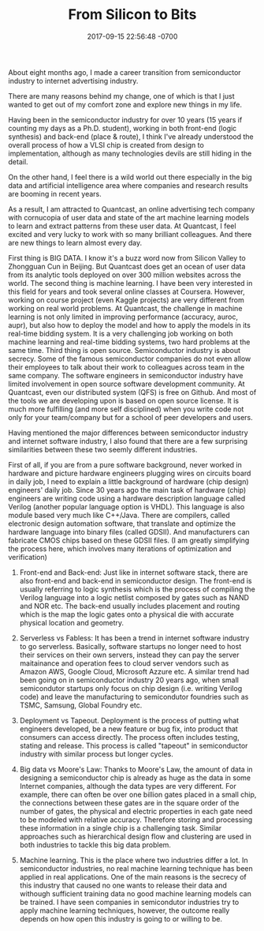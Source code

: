 ﻿---
layout: post
title:  "From Silicon to Bits"
date:   2017-09-15 22:56:48 -0700
categories: blog  
---

About eight months ago, I made a career transition from semiconductor industry to internet advertising industry. 

There are many reasons behind my change, one of which is that I just wanted to get out of my comfort zone and explore new things in my life.

Having been in the semiconductor industry for over 10 years (15 years if counting my days as a Ph.D. student), working in both front-end (logic synthesis) and back-end (place & route), I think I've already understood the overall process of how a VLSI chip is created from design to implementation, although as many technologies devils are still hiding in the detail.

On the other hand, I feel there is a wild world out there especially in the big data and artificial intelligence area where companies and research results are booming in recent years.

As a result, I am attracted to Quantcast, an online advertising tech company with cornucopia of user data and state of the art machine learning models to learn and extract patterns from these user data. At Quantcast, I feel excited and very lucky to work with so many brilliant colleagues.  And there are new things to learn almost every day.

First thing is BIG DATA. I know it's a buzz word now from Silicon Valley to Zhongguan Cun in Beijing. But Quantcast does get an ocean of user data from its analytic tools deployed on over 300 million websites across the world. The second thing is machine learning. I have been very interested in this field for years and took several online classes at Coursera. However, working on course project (even Kaggle projects) are very different from working on real world problems. At Quantcast, the challenge in machine learning is not only limited in improving performance (accuracy, auroc, aupr), but also how to deploy the model and how to apply the models in its real-time bidding system. It is a very challenging job working on both machine learning and real-time bidding systems, two hard problems at the same time. Third thing is open source. Semiconductor industry is about secrecy. Some of the famous semiconductor companies do not even allow their employees to talk about their work to colleagues across team in the same company. The software engineers in semiconductor industry have limited involvement in open source software development community. At Quantcast, even our distributed system (QFS) is free on Github. And most of the tools we are developing upon is based on open source license. It is much more fulfilling (and more self disciplined) when you write code not only for your team/company but for a school of peer developers and users.

Having mentioned the major differences between semiconductor industry and internet software industry, I also found that there are a few surprising similarities between these two seemly different industries.

First of all, if you are from a pure software background, never worked in hardware and picture hardware engineers plugging wires on circuits board in daily job, I need to explain a little background of hardware (chip design) engineers' daily job. Since 30 years ago the main task of hardware (chip) engineers are writing code using a hardware description language called Verilog (another popular language option is VHDL). This language is also module based very much like C++/Java. There are compilers, called electronic design automation software, that translate and optimize the hardware language into binary files (called GDSII). And manufacturers can fabricate CMOS chips based on these GDSII files. (I am greatly simplifying the process here, which involves many iterations of optimization and verification) 

1) Front-end and Back-end: Just like in internet software stack, there are also front-end and back-end in semiconductor design. The front-end is usually referring to logic synthesis which is the process of compiling the Verilog language into a logic netlist composed by gates such as NAND and NOR etc. The back-end usually includes placement and routing which is the map the logic gates onto a physical die with accurate physical location and geometry.

2) Serverless vs Fabless: It has been a trend in internet software industry to go serverless. Basically, software startups no longer need to host their services on their own servers, instead they can pay the server maitainance and operation fees to cloud server vendors such as Amazon AWS, Google Cloud, Microsoft Azzure etc. A similar trend had been going on in semiconductor industry 20 years ago, when small semicondutor startups only focus on chip design (i.e. writing Verilog code) and leave the manufacturing to semicondutor foundries such as TSMC, Samsung, Global Foundry etc.

3) Deployment vs Tapeout. Deployment is the process of putting what engineers developed, be a new feature or bug fix, into product that consumers can access directly. The process often includes testing, stating and release. This process is called "tapeout" in semiconductor industry with similar process but longer cycles.

4) Big data vs Moore's Law: Thanks to Moore's Law, the amount of data in designing a semiconductor chip is already as huge as the data in some Internet companies, although the data types are very different. For example, there can often be over one billion gates placed in a small chip, the connections between these gates are in the square order of the number of gates, the physical and electric properties in each gate need to be modeled with relative accuracy. Therefore storing and processing these information in a single chip is a challenging task. Similar approaches such as hierarchical design flow and clustering are used in both industries to tackle this big data problem.

5) Machine learning. This is the place where two industries differ a lot. In semiconductor industries, no real machine learning technique has been applied in real applications. One of the main reasons is the secrecy of this industry that caused no one wants to release their data and withough sufficient training data no good machine learning models can be trained. I have seen companies in semicondutor industries try to apply machine learning techniques, however, the outcome really depends on how open this industry is going to or willing to be.

